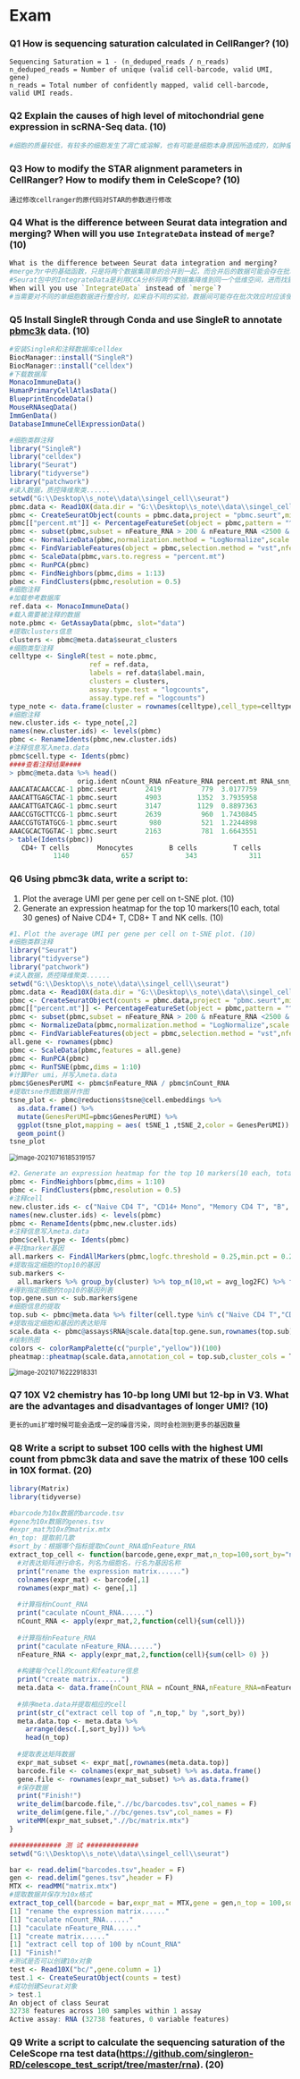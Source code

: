 # Exam

### Q1 How is sequencing saturation calculated in CellRanger? (10)

```
Sequencing Saturation = 1 - (n_deduped_reads / n_reads)
n_deduped_reads = Number of unique (valid cell-barcode, valid UMI, gene)
n_reads = Total number of confidently mapped, valid cell-barcode, valid UMI reads.
```

### Q2 Explain the causes of high level of mitochondrial gene expression in scRNA-Seq data. (10)

```R
#细胞的质量较低，有较多的细胞发生了凋亡或溶解，也有可能是细胞本身原因所造成的，如肿瘤细胞的代谢和其坏死都会增加线粒体的比例，也有可能是细胞样品被死掉或溶解的细胞污染，导致线粒体的含量增加
```

### Q3 How to modify the STAR alignment parameters in CellRanger? How to modify them in CeleScope? (10)

```
通过修改cellranger的原代码对STAR的参数进行修改
```

### Q4 What is the difference between Seurat data integration and merging? When will you use `IntegrateData` instead of `merge`? (10)

```r
What is the difference between Seurat data integration and merging?
#merge为r中的基础函数，只是将两个数据集简单的合并到一起，而合并后的数据可能会存在批次效应（通过PCA tsne umap...均可看出），影响后续的分析
#Seurat包中的IntegrateData是利用CCA分析将两个数据集降维到同一个低维空间，进而找到两个数据集之间互相“距离”最近的细胞，Seurat将这些相互最近邻细胞称为“锚点细胞”，一般来说只用细胞类型一致和状态一致的细胞才会成为锚点细胞，然后Seurat会利用这些锚点细胞实现单细胞数据的整合
When will you use `IntegrateData` instead of `merge`?
#当需要对不同的单细胞数据进行整合时，如来自不同的实验，数据间可能存在批次效应时应该使用IntegrateData进行数据的整合分析
```

### Q5 Install SingleR through Conda and use SingleR to annotate [pbmc3k](https://cf.10xgenomics.com/samples/cell/pbmc3k/pbmc3k_filtered_gene_bc_matrices.tar.gz) data. (10)

```r
#安装SingleR和注释数据库celldex
BiocManager::install("SingleR")
BiocManager::install("celldex")
#下载数据库
MonacoImmuneData()
HumanPrimaryCellAtlasData() 
BlueprintEncodeData() 
MouseRNAseqData() 
ImmGenData() 
DatabaseImmuneCellExpressionData()

#细胞类群注释
library("SingleR")
library("celldex")
library("Seurat")
library("tidyverse")
library("patchwork")
#读入数据，质控降维聚类......
setwd("G:\\Desktop\\s_note\\data\\singel_cell\\seurat")
pbmc.data <- Read10X(data.dir = "G:\\Desktop\\s_note\\data\\singel_cell\\seurat")
pbmc <- CreateSeuratObject(counts = pbmc.data,project = "pbmc.seurt",min.cells = 3,min.features = 200)
pbmc[["percent.mt"]] <- PercentageFeatureSet(object = pbmc,pattern = "^MT-")
pbmc <- subset(pbmc,subset = nFeature_RNA > 200 & nFeature_RNA <2500 & percent.mt < 5)
pbmc <- NormalizeData(pbmc,normalization.method = "LogNormalize",scale.factor = 10000)
pbmc <- FindVariableFeatures(object = pbmc,selection.method = "vst",nfeatures = 2000)
pbmc <- ScaleData(pbmc,vars.to.regress = "percent.mt")
pbmc <- RunPCA(pbmc)
pbmc <- FindNeighbors(pbmc,dims = 1:13)
pbmc <- FindClusters(pbmc,resolution = 0.5)
#细胞注释
#加载参考数据库
ref.data <- MonacoImmuneData()
#载入需要被注释的数据
note.pbmc <- GetAssayData(pbmc, slot="data")
#提取clusters信息
clusters <- pbmc@meta.data$seurat_clusters
#细胞类型注释
celltype <- SingleR(test = note.pbmc,
                    ref = ref.data,
                    labels = ref.data$label.main,
                    clusters = clusters,
                    assay.type.test = "logcounts",
                    assay.type.ref = "logcounts")
type_note <- data.frame(cluster = rownames(celltype),cell_type=celltype$labels)
#细胞注释
new.cluster.ids <- type_note[,2]
names(new.cluster.ids) <- levels(pbmc)
pbmc <- RenameIdents(pbmc,new.cluster.ids)
#注释信息写入meta.data
pbmc$cell.type <- Idents(pbmc)
####查看注释结果####
> pbmc@meta.data %>% head()
                 orig.ident nCount_RNA nFeature_RNA percent.mt RNA_snn_res.0.5 seurat_clusters          cell_type
AAACATACAACCAC-1 pbmc.seurt       2419          779  3.0177759               0               0 CDT cells+ T cells
AAACATTGAGCTAC-1 pbmc.seurt       4903         1352  3.7935958               3               3            B cells
AAACATTGATCAGC-1 pbmc.seurt       3147         1129  0.8897363               2               2 CDT cells+ T cells
AAACCGTGCTTCCG-1 pbmc.seurt       2639          960  1.7430845               1               1          Monocytes
AAACCGTGTATGCG-1 pbmc.seurt        980          521  1.2244898               6               6           NK cells
AAACGCACTGGTAC-1 pbmc.seurt       2163          781  1.6643551               2               2 CDT cells+ T cells
> table(Idents(pbmc))
   CD4+ T cells       Monocytes         B cells         T cells        NK cells Dendritic cells 
           1140             657             343             311             156              31 
```

### Q6 Using pbmc3k data, write a script to:

1. Plot the average UMI per gene per cell on t-SNE plot. (10)
2. Generate an expression heatmap for the top 10 markers(10 each, total 30 genes) of Naive CD4+ T, CD8+ T and NK cells. (10)

```r
#1、Plot the average UMI per gene per cell on t-SNE plot. (10)
#细胞类群注释
library("Seurat")
library("tidyverse")
library("patchwork")
#读入数据，质控降维聚类......
setwd("G:\\Desktop\\s_note\\data\\singel_cell\\seurat")
pbmc.data <- Read10X(data.dir = "G:\\Desktop\\s_note\\data\\singel_cell\\seurat")
pbmc <- CreateSeuratObject(counts = pbmc.data,project = "pbmc.seurt",min.cells = 3,min.features = 200)
pbmc[["percent.mt"]] <- PercentageFeatureSet(object = pbmc,pattern = "^MT-")
pbmc <- subset(pbmc,subset = nFeature_RNA > 200 & nFeature_RNA <2500 & percent.mt < 5)
pbmc <- NormalizeData(pbmc,normalization.method = "LogNormalize",scale.factor = 10000)
pbmc <- FindVariableFeatures(object = pbmc,selection.method = "vst",nfeatures = 2000)
all.gene <- rownames(pbmc)
pbmc <- ScaleData(pbmc,features = all.gene)
pbmc <- RunPCA(pbmc)
pbmc <- RunTSNE(pbmc,dims = 1:10)
#计算Per umi，并写入meta.data
pbmc$GenesPerUMI <- pbmc$nFeature_RNA / pbmc$nCount_RNA
#提取tsne作图数据并作图
tsne_plot <- pbmc@reductions$tsne@cell.embeddings %>% 
  as.data.frame() %>% 
  mutate(GenesPerUMI=pbmc$GenesPerUMI) %>% 
  ggplot(tsne_plot,mapping = aes( tSNE_1 ,tSNE_2,color = GenesPerUMI)) + 
  geom_point()
tsne_plot
```

<img src="G:\Desktop\s_note\data\picture\image-20210716185319157.png" alt="image-20210716185319157" style="zoom:80%;" />

```r
#2、Generate an expression heatmap for the top 10 markers(10 each, total 30 genes) of Naive CD4+ T, CD8+ T and NK cells. (10)
pbmc <- FindNeighbors(pbmc,dims = 1:10)
pbmc <- FindClusters(pbmc,resolution = 0.5)
#注释cell
new.cluster.ids <- c("Naive CD4 T", "CD14+ Mono", "Memory CD4 T", "B", "CD8 T", "FCGR3A+ Mono","NK", "DC", "Platelet")
names(new.cluster.ids) <- levels(pbmc)
pbmc <- RenameIdents(pbmc,new.cluster.ids)
#注释信息写入meta.data
pbmc$cell.type <- Idents(pbmc)
#寻找marker基因
all.markers <- FindAllMarkers(pbmc,logfc.threshold = 0.25,min.pct = 0.25,test.use = "wilcox",only.pos = T)
#提取指定细胞的top10的基因
sub.markers <- 
  all.markers %>% group_by(cluster) %>% top_n(10,wt = avg_log2FC) %>% filter(cluster %in% c("Naive CD4 T","CD8 T","NK"))
#得到指定细胞的top10的基因列表
top.gene.sun <- sub.markers$gene
#细胞信息的提取
top.sub <- pbmc@meta.data %>% filter(cell.type %in% c("Naive CD4 T","CD8 T","NK")) %>% select(cell.type)
#提取指定细胞和基因的表达矩阵
scale.data <- pbmc@assays$RNA@scale.data[top.gene.sun,rownames(top.sub)]
#绘制热图
colors <- colorRampPalette(c("purple","yellow"))(100)
pheatmap::pheatmap(scale.data,annotation_col = top.sub,cluster_cols = T,color = colors,cutree_cols = 3,show_colnames = F)
```

<img src="G:\Desktop\s_note\data\picture\image-20210716222918331.png" alt="image-20210716222918331" style="zoom:80%;" />

### Q7 10X V2 chemistry has 10-bp long UMI but 12-bp in V3. What are the advantages and disadvantages of longer UMI? (10)

```r
更长的umi扩增时候可能会造成一定的噪音污染，同时会检测到更多的基因数量
```

### Q8 Write a script to subset 100 cells with the highest UMI count from pbmc3k data and save the matrix of these 100 cells in 10X format. (20)

```r
library(Matrix)
library(tidyverse)

#barcode为10x数据的barcode.tsv
#gene为10x数据的genes.tsv
#expr_mat为10x的matrix.mtx
#n_top: 提取前几歌
#sort_by：根据哪个指标提取nCount_RNA或nFeature_RNA
extract_top_cell <- function(barcode,gene,expr_mat,n_top=100,sort_by="nCount_RNA"){
  #对表达矩阵进行命名，列名为细胞名，行名为基因名称
  print("rename the expression matrix......")
  colnames(expr_mat) <- barcode[,1]
  rownames(expr_mat) <- gene[,1]
  
  #计算指标nCount_RNA
  print("caculate nCount_RNA......")
  nCount_RNA <- apply(expr_mat,2,function(cell){sum(cell)})
  
  #计算指标nFeature_RNA
  print("caculate nFeature_RNA......")
  nFeature_RNA <- apply(expr_mat,2,function(cell){sum(cell> 0) })
  
  #构建每个cell的count和feature信息
  print("create matrix......")
  meta.data <- data.frame(nCount_RNA = nCount_RNA,nFeature_RNA=nFeature_RNA)
  
  #排序meta.data并提取相应的cell
  print(str_c("extract cell top of ",n_top," by ",sort_by))
  meta.data.top <- meta.data %>% 
    arrange(desc(.[,sort_by])) %>% 
    head(n_top)
  
  #提取表达矩阵数据
  expr_mat_subset <- expr_mat[,rownames(meta.data.top)]
  barcode.file <- colnames(expr_mat_subset) %>% as.data.frame()
  gene.file <- rownames(expr_mat_subset) %>% as.data.frame()
  #保存数据
  print("Finish!")
  write_delim(barcode.file,".//bc/barcodes.tsv",col_names = F)
  write_delim(gene.file,".//bc/genes.tsv",col_names = F)
  writeMM(expr_mat_subset,".//bc/matrix.mtx")
}

############# 测 试 #############
setwd("G:\\Desktop\\s_note\\data\\singel_cell\\seurat")

bar <- read.delim("barcodes.tsv",header = F)
gen <- read.delim("genes.tsv",header = F)
MTX <- readMM("matrix.mtx")
#提取数据并保存为10x格式
extract_top_cell(barcode = bar,expr_mat = MTX,gene = gen,n_top = 100,sort_by ="nCount_RNA")
[1] "rename the expression matrix......"
[1] "caculate nCount_RNA......"
[1] "caculate nFeature_RNA......"
[1] "create matrix......"
[1] "extract cell top of 100 by nCount_RNA"
[1] "Finish!"
#测试是否可以创建10x对象
test <- Read10X("bc/",gene.column = 1)
test.1 <- CreateSeuratObject(counts = test)
#成功创建Seurat对象
> test.1
An object of class Seurat 
32738 features across 100 samples within 1 assay 
Active assay: RNA (32738 features, 0 variable features)
```

### Q9 Write a script to calculate the sequencing saturation of the CeleScope rna test data(https://github.com/singleron-RD/celescope_test_script/tree/master/rna). (20)

```
```

